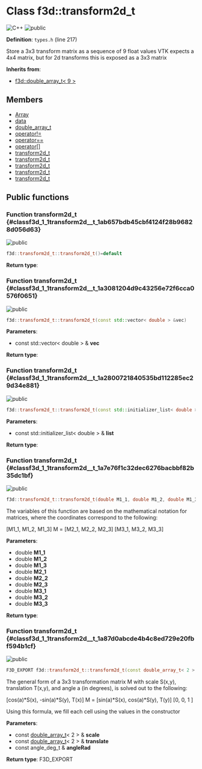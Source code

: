 # Class f3d::transform2d\_t

![][C++]
![][public]

**Definition**: `types.h` (line 217)



Store a 3x3 transform matrix as a sequence of 9 float values VTK expects a 4x4 matrix, but for 2d transforms this is exposed as a 3x3 matrix

**Inherits from**:

* [f3d::double\_array\_t\< 9 \>](classf3d_1_1double__array__t.md)

## Members

* [Array](classf3d_1_1double__array__t.md#classf3d_1_1double__array__t_1ab4ec6824918af432b4c7b3fa6ac54792)
* [data](classf3d_1_1double__array__t.md#classf3d_1_1double__array__t_1af27ad47a15ebbfde487ecb7d67ffe0de)
* [double\_array\_t](classf3d_1_1double__array__t.md#classf3d_1_1double__array__t_1a13bdc79ab1512e3105862d0cf06a1e50)
* [operator!=](classf3d_1_1double__array__t.md#classf3d_1_1double__array__t_1a31aa2831b1185ba168f8b23951bb675b)
* [operator==](classf3d_1_1double__array__t.md#classf3d_1_1double__array__t_1a7a03eb4ac6c40822b820b8acd255e7c3)
* [operator[]](classf3d_1_1double__array__t.md#classf3d_1_1double__array__t_1a0c160f2e0625cce337988dd018e7b6a1)
* [transform2d\_t](classf3d_1_1transform2d__t.md#classf3d_1_1transform2d__t_1ab657bdb45cbf4124f28b96828d056d63)
* [transform2d\_t](classf3d_1_1transform2d__t.md#classf3d_1_1transform2d__t_1a3081204d9c43256e72f6cca0576f0651)
* [transform2d\_t](classf3d_1_1transform2d__t.md#classf3d_1_1transform2d__t_1a2800721840535bd112285ec29d34e881)
* [transform2d\_t](classf3d_1_1transform2d__t.md#classf3d_1_1transform2d__t_1a7e76f1c32dec6276bacbbf82b35dc1bf)
* [transform2d\_t](classf3d_1_1transform2d__t.md#classf3d_1_1transform2d__t_1a87d0abcde4b4c8ed729e20fbf594b1cf)

## Public functions

### Function transform2d\_t {#classf3d_1_1transform2d__t_1ab657bdb45cbf4124f28b96828d056d63}

![][public]


```cpp
f3d::transform2d_t::transform2d_t()=default
```








**Return type**: 



### Function transform2d\_t {#classf3d_1_1transform2d__t_1a3081204d9c43256e72f6cca0576f0651}

![][public]


```cpp
f3d::transform2d_t::transform2d_t(const std::vector< double > &vec)
```








**Parameters**:

* const std::vector< double > & **vec**

**Return type**: 



### Function transform2d\_t {#classf3d_1_1transform2d__t_1a2800721840535bd112285ec29d34e881}

![][public]


```cpp
f3d::transform2d_t::transform2d_t(const std::initializer_list< double > &list)
```








**Parameters**:

* const std::initializer_list< double > & **list**

**Return type**: 



### Function transform2d\_t {#classf3d_1_1transform2d__t_1a7e76f1c32dec6276bacbbf82b35dc1bf}

![][public]


```cpp
f3d::transform2d_t::transform2d_t(double M1_1, double M1_2, double M1_3, double M2_1, double M2_2, double M2_3, double M3_1, double M3_2, double M3_3)
```




The variables of this function are based on the mathematical notation for matrices, where the coordinates correspond to the following:





[M1_1, M1_2, M1_3] M = [M2_1, M2_2, M2_3] [M3_1, M3_2, M3_3]



**Parameters**:

* double **M1_1**
* double **M1_2**
* double **M1_3**
* double **M2_1**
* double **M2_2**
* double **M2_3**
* double **M3_1**
* double **M3_2**
* double **M3_3**

**Return type**: 



### Function transform2d\_t {#classf3d_1_1transform2d__t_1a87d0abcde4b4c8ed729e20fbf594b1cf}

![][public]


```cpp
F3D_EXPORT f3d::transform2d_t::transform2d_t(const double_array_t< 2 > &scale, const double_array_t< 2 > &translate, const angle_deg_t &angleRad)
```




The general form of a 3x3 transformation matrix M with scale S(x,y), translation T(x,y), and angle a (in degrees), is solved out to the following:





[cos(a)*S(x), -sin(a)*S(y), T(x)] M = [sin(a)*S(x), cos(a)*S(y), T(y)] [0, 0, 1 ]





Using this formula, we fill each cell using the values in the constructor



**Parameters**:

* const [double\_array\_t](classf3d_1_1double__array__t.md)< 2 > & **scale**
* const [double\_array\_t](classf3d_1_1double__array__t.md)< 2 > & **translate**
* const angle_deg_t & **angleRad**

**Return type**: F3D_EXPORT





[public]: https://img.shields.io/badge/-public-brightgreen (public)
[C++]: https://img.shields.io/badge/language-C%2B%2B-blue (C++)
[protected]: https://img.shields.io/badge/-protected-yellow (protected)
[const]: https://img.shields.io/badge/-const-lightblue (const)
[static]: https://img.shields.io/badge/-static-lightgrey (static)
[private]: https://img.shields.io/badge/-private-red (private)